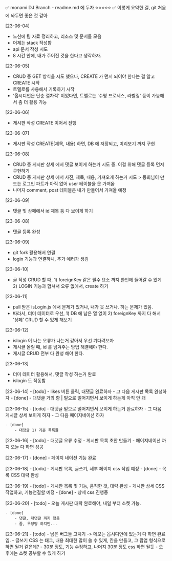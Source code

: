 ✅ monami DJ Branch - readme.md 에 두자 ⭐⭐⭐⭐⭐ 
✅ 이렇게 요약한 걸, git 처음에 놔두면 좋은 것 같아 

[23-06-04]
- 노션에 팀 자료 정리하고, 리소스 및 문서들 모음
- 어제는 stack 작성함
- api 문서 작성 시도
- 8 시간 안에, 내가 주어진 것을 한다고 생각하자. 

[23-06-05]
- CRUD 중 GET 방식을 시도 했으나, CREATE 가 먼저 되어야 한다는 걸 알고 CREATE 시작
- 트렐로를 사용해서 기록하기 시작
- '옵시디언은 단순 절차적' 이었다면, 트렐로는 '수평 프로세스, 라벨링' 등이 가능해서 좀 더 활용 가능 

[23-06-06]
- 게시판 작성 CREATE 이어서 진행

[23-06-07]
- 게시판 작성 CREATE(제목, 내용) 하면, DB 에 저장되고, 미리보기 까지 구현

[23-06-08]
- CRUD 중 게시판 상세 에서 댓글 보이게 하는거 시도 중. 이걸 위해 댓글 등록 먼저 구현하기 
- CRUD 중 게시판 상세 에서 사진, 제목, 내용, 가져오게 하는거 시도 > 동희님이 만드는 로그인 파트가 아직 없어 user 테이블을 못 가져옴 
- 나머지 comment, post 테이블은 내가 만들어서 가져올 예정

[23-06-09]
- 댓글 및 상페에서 id 제목 등 다 보이게 하기

[23-06-08]
- 댓글 등록 완성 

[23-06-09]
- git fork 활용해서 연결 
- login 기능과 연결하니, 추가 에러가 생김 

[23-06-10] 
- 글 작성 CRUD 할 때, 1) foreignKey 같은 필수 요소 까지 한번에 들어갈 수 있게 2) LOGIN 기능과 합쳐서 오류 없애서, create 하기 

[23-06-11]
- pull 받은 isLogin.js 에서 문제가 있거나, 내가 못 쓰거나. 하는 문제가 있음. 
- 따라서, 더미 데이터로 우선, 1) DB 에 남은 열 없이 2) foreignKey 까지 다 해서 '상페' CRUD 할 수 있게 해보기

[23-06-12]
- islogin 이 나는 오류가 나는거 같아서 우선 기다려보자 
- 게시글 올릴 때, id 를 넘겨주는 방법 해결해야 한다. 
- 게시글 CRUD 전부 다 완성 해야 한다. 

[23-06-13]
- 더미 데이터 활용해서, 댓글 작성 하는거 완료
- islogin 도 작동함

[23-06-14]
    - [todo]
        - likes 버튼 클릭, 대댓글 완료하자 
        - 그 다음 게시판 목록 완성하자 
    - [done]
        - 대댓글 거의 함 | 밑으로 떨어지면서 보이게 하는게 아직 안 돼

[23-06-15]
    - [todo]
        - 대댓글 밑으로 떨어지면서 보이게 하는거 완료하자 
        - 그 다음 게시글 상세 보이게 하자 
        - 그 다음 페이지네이션 하자 

    - [done]
        - 대댓글 1) 기존 목록들 


[23-06-16] 
    - [todo]
        - 대댓글 오류 수정 
        - 게시판 목록 초안 만들기 
            - 페이지네이션
        까지 오늘 다 하면 성공 

[23-06-17] 
    - [done]
        - 페이지 네이션 기능 완료 

[23-06-18]
    - [todo]
        - 게시판 목록, 글쓰기, 세부 페이지 css 작업 예정 
    - [done]
        - 목록 CSS 대략 완성 

[23-06-19]
    - [todo]
        - 게시판 목록 및 기능, 큼직한 것, 대략 완성 
        - 게시판 상세 CSS 작업하고, 기능연결할 예정
    - [done]
        - 상세 css 진행중

[23-06-20]
    - [todo]
        - 오늘 게시판 대략 완료해야, 내일 부터 소켓 가능. 

    - [done] 
        - 댓글, 대댓글 까지 했음 
        - 좀, 우당탕 하지만... 

[23-06-21]
    - [todo]
        - 남은 버그들 고치기 -> 메모는 옵시디언에 있는거 다 하면 완료 임. 
        - 글쓰기 CSS 는 태그, 내용 최대한 많이 쓸 수 있게, 칸을 만들고, 그 팝업 형식으로 하면 될거 같은데? 
        - 30분 정도, 기능 수정하고, 나머지 30분 정도 css 하면 될듯
        - 오후에는 소켓 공부할 수 있게 하기 
